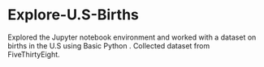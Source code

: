# Explore-U.S-Births
Explored the Jupyter notebook environment and worked with a dataset on births in the U.S using Basic Python . 
Collected dataset from FiveThirtyEight.
